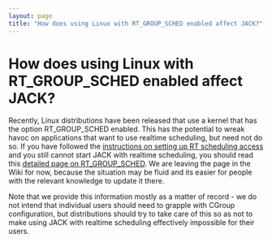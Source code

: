 ```yaml
---
layout: page
title: "How does using Linux with RT_GROUP_SCHED enabled affect JACK?"
---
```


# How does using Linux with RT_GROUP_SCHED enabled affect JACK?

Recently, Linux distributions have been released that use a kernel that has
the option RT_GROUP_SCHED enabled. This has the potential to wreak havoc on
applications that want to use realtime scheduling, but need not do so. If you
have followed the [instructions on setting up RT scheduling
access](linux_rt_config.html) and you
still cannot start JACK with realtime scheduling, you should read this
[detailed page on RT_GROUP_SCHED](http://trac.jackaudio.org/wiki/Cgroups). We are leaving the page in the Wiki for
now, because the situation may be fluid and its easier for people with the
relevant knowledge to update it there.

Note that we provide this information mostly as a matter of record - we do not
intend that individual users should need to grapple with CGroup configuration,
but distributions should try to take care of this so as not to make using JACK
with realtime scheduling effectively impossible for their users.

